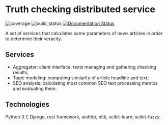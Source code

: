 # Truth checking distributed service

![coverage](https://img.shields.io/codecov/c/github/AverHLV/dist-truth-checker.svg) ![build_status](https://img.shields.io/gitlab/pipeline/AverHLV/dist-truth-checker/dev.svg) [![Documentation Status](https://readthedocs.org/projects/dist-truth-checker/badge/?version=latest)](https://dist-truth-checker.readthedocs.io/en/latest/?badge=latest)


A set of services that calculates some parameters of news articles in order to determine their veracity.

## Services

- Aggregator: client interface, texts managing and gathering checking results;
- Topic modeling: computing similarity of article headline and text;
- SEO analysis: calculating most common SEO text processing metrics and evaluating them.

## Technologies

Python 3.7, Django, rest framework, aiohttp, nltk, scikit-learn, scikit-fuzzy.